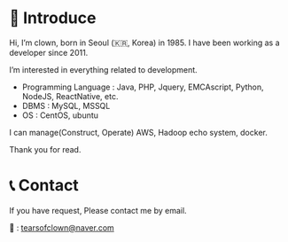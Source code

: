 # 👋 Introduce

Hi, I’m clown, born in Seoul (🇰🇷, Korea) in 1985.
I have been working as a developer since 2011.

I’m interested in everything related to development.

- Programming Language : Java, PHP, Jquery, EMCAscript, Python, NodeJS, ReactNative, etc.
- DBMS : MySQL, MSSQL
- OS : CentOS, ubuntu

I can manage(Construct, Operate) AWS, Hadoop echo system, docker.

Thank you for read.

# 📞 Contact
If you have request, Please contact me by email.

📧 : tearsofclown@naver.com
